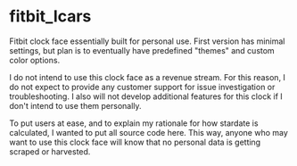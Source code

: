 # fitbit_lcars
Fitbit clock face essentially built for personal use. First version has minimal settings, but plan is to eventually have predefined "themes" and custom color options.

I do not intend to use this clock face as a revenue stream.  For this reason, I do not expect to provide any customer support for issue investigation or troubleshooting.  I also will not develop additional features for this clock if I don't intend to use them personally.

To put users at ease, and to explain my rationale for how stardate is calculated, I wanted to put all source code here.  This way, anyone who may want to use this clock face will know that no personal data is getting scraped or harvested.

